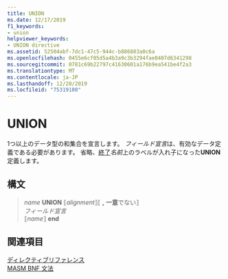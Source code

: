 ```yaml
---
title: UNION
ms.date: 12/17/2019
f1_keywords:
- union
helpviewer_keywords:
- UNION directive
ms.assetid: 52504abf-7dc1-47c5-944c-b886803a0c6a
ms.openlocfilehash: 0455e6cf05d5a4b3a9c3b3294fae0407d6341298
ms.sourcegitcommit: 0781c69b22797c41630601a176b9ea541be4f2a3
ms.translationtype: MT
ms.contentlocale: ja-JP
ms.lasthandoff: 12/20/2019
ms.locfileid: "75319100"
---
```

# <a name="union"></a>UNION

1つ以上のデータ型の和集合を宣言します。 *フィールド宣言*は、有効なデータ定義である必要があります。 省略、[終了](ends-masm.md)*名前*上のラベルが入れ子になった**UNION**定義します。

## <a name="syntax"></a>構文

> *name* **UNION** ⟦*alignment*⟧⟦ __,__ **一意**でない⟧ \
> *フィールド宣言*\
> ⟦*name*⟧ **end**

## <a name="see-also"></a>関連項目

[ディレクティブリファレンス](directives-reference.md)\
[MASM BNF 文法](masm-bnf-grammar.md)

